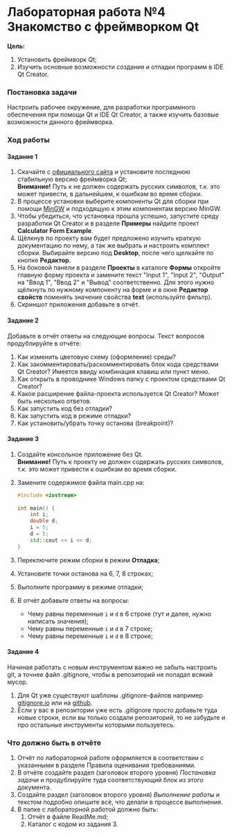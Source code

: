 # Лабораторная работа №4 Знакомство с фреймворком Qt

**Цель:**

1. Установить фреймворк Qt;
2. Изучить основные возможности создания и отладки программ в IDE Qt Creator.

### Постановка задачи

Настроить рабочее окружение, для разработки программного обеспечения при помощи Qt и IDE Qt Creator, а также изучить базовые возможности данного фреймворка.

### Ход работы

#### Задание 1

1. Скачайте с [официального сайта](https://www.qt.io/) и установите последнюю стабильную версию фреймворка Qt;  
   **Внимание!** Путь к не должен содержать русских символов, т.к. это может привести, в дальнейшем, к  ошибкам во время сборки.
2. В процессе установки выберите компоненты Qt для сборки при помощи [MinGW](https://ru.wikipedia.org/wiki/MinGW) и подходящую к этим компонентам версию MinGW.
3. Чтобы убедиться, что установка прошла успешно, запустите среду разработки Qt Creator и в разделе **Примеры** найдите проект **Calculator Form Example**.
4. Щёлкнув по проекту вам будет предложено изучить краткую документацию по нему, а так же выбрать и настроить комплект сборки. Выбирайте версию под **Desktop**, после чего щелкайте по кнопке **Редактор**.
5. На боковой панели в разделе **Проекты** в каталоге **Формы** откройте главную форму проекта и замените текст "Input 1", "Input 2", "Output" на "Ввод 1", "Ввод 2" и "Вывод" соответственно. Для этого нужно щёлкнуть по нужному компоненту на форме и в окне **Редактор свойств** поменять значение свойства **text** (используйте фильтр).
6. Скриншот приложения добавьте в отчёт.

#### Задание 2

Добавьте в отчёт ответы на следующие вопросы. Текст вопросов продублируйте в отчёте:

1. Как изменить цветовую схему (оформление) среды?
2. Как закомментировать/раскомментировать блок кода средствами Qt Creator? Имеется ввиду комбинация клавиш или пункт меню.
3. Как открыть в проводнике Windows папку с проектом средствами Qt Creator?
4. Какое расширение файла-проекта используется Qt Creator? Может быть несколько ответов.
5. Как запустить код без отладки?
6. Как запустить код в режиме отладки?
7. Как установить/убрать точку останова (breakpoint)?

#### Задание 3

1. Создайте консольное приложение без Qt.  
   **Внимание!** Путь к проекту не должен содержать русских символов, т.к. это может привести к ошибкам во время сборки.

2. Замените содержимое файла main.cpp на:

   ```c++
   #include <iostream>
    
   int main() {
       int i;
       double d;
       i = 5;
       d = 5;
       std::cout << i << d;
   }
   ```

3. Переключите режим сборки в режим **Отладка**;

4. Установите точки останова на 6, 7, 8 строках;

5.  Выполните программу в режиме отладки;

6. В отчёт добавьте ответы на вопросы:

   - Чему равны переменные `i` и `d` в 6 строке (тут и далее, нужно написать значения);
   - Чему равны переменные `i` и `d` в 7 строке;
   - Чему равны переменные `i` и `d` в 8 строке;

#### Задание 4

Начиная работать с новым инструментом важно не забыть настроить git, а точнее файл .gitignore, чтобы в репозиторий не попадал всякий мусор.

1. Для Qt уже существуют шаблоны .gitignore-файлов например [gitignore.io](https://www.toptal.com/developers/gitignore) или на [github](https://github.com/github/gitignore).
2. Если у вас в репозитории уже есть .gitignore просто добавьте туда новые строки, если вы только создали репозиторий, то не забудьте и про остальные инструменты которыми пользуетесь.

### Что должно быть в отчёте

1. Отчёт по лабораторной работе оформляется в соответствии с указанными в разделе Правила оценивания требованиями.
2. В отчёте создайте раздел (заголовок второго уровня) *Постановка задачи* и продублируйте туда соответствующий блок из этого документа.
3. Создайте раздел (заголовок второго уровня) *Выполнение работы* и текстом подробно опишите всё, что делали в процессе выполнения.
4. В папке с лабораторной работой должно быть:
   1. Отчёт в файле ReadMe.md;
   2. Каталог с кодом из задания 3.